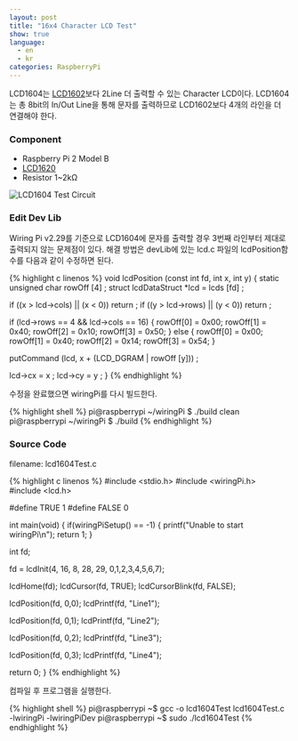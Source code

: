 ```yaml
---
layout: post
title: "16x4 Character LCD Test"
show: true
language:
  - en
  - kr
categories: RaspberryPi
---
```

LCD1604는 [LCD1602]({{site.url}}/raspberrypi/2016/12/29/lcd1602-kr.html)보다 2Line 더 출력할 수 있는 Character LCD이다. LCD1604는 총 8bit의 In/Out Line을 통해 문자를 출력하므로 LCD1602보다 4개의 라인을 더 연결해야 한다.

### Component

* Raspberry Pi 2 Model B
* [LCD1620](http://www.waveshare.com/lcd1604-blue.htm)
* Resistor 1~2kΩ

![LCD1604 Test Circuit]({{site.url}}/images/rpi_lcd1604_test.png)

### Edit Dev Lib

Wiring Pi v2.29를 기준으로 LCD1604에 문자를 출력할 경우 3번째 라인부터 제대로 출력되지 않는 문제점이 있다. 해결 방법은 devLib에 있는 lcd.c 파일의 lcdPosition함수를 다음과 같이 수정하면 된다.

{% highlight c linenos %}
void lcdPosition (const int fd, int x, int y)
{
  static unsigned char rowOff [4] ;
  struct lcdDataStruct *lcd = lcds [fd] ;

  if ((x > lcd->cols) || (x < 0))
    return ;
  if ((y > lcd->rows) || (y < 0))
    return ;

  if (lcd->rows == 4 && lcd->cols == 16)
  {
    rowOff[0] = 0x00; rowOff[1] = 0x40; rowOff[2] = 0x10; rowOff[3] = 0x50;
  }
  else
  {
    rowOff[0] = 0x00; rowOff[1] = 0x40; rowOff[2] = 0x14; rowOff[3] = 0x54;
  }

   putCommand (lcd, x + (LCD_DGRAM | rowOff [y])) ;

  lcd->cx = x ;
  lcd->cy = y ;
}
{% endhighlight %}

수정을 완료했으면 wiringPi를 다시 빌드한다.

{% highlight shell %}
pi@raspberrypi ~/wiringPi $ ./build clean
pi@raspberrypi ~/wiringPi $ ./build 
{% endhighlight %}

### Source Code

filename: lcd1604Test.c

{% highlight c linenos %}
#include <stdio.h>
#include <wiringPi.h>
#include <lcd.h>

#define TRUE 1
#define FALSE 0

int main(void)
{
  if(wiringPiSetup() == -1)
  {
    printf("Unable to start wiringPi\n");
    return 1;
  }

  int fd;

  fd = lcdInit(4, 16, 8, 28, 29, 0,1,2,3,4,5,6,7);

  lcdHome(fd);
  lcdCursor(fd, TRUE);
  lcdCursorBlink(fd, FALSE);

  lcdPosition(fd, 0,0);
  lcdPrintf(fd, "Line1");

  lcdPosition(fd, 0,1);
  lcdPrintf(fd, "Line2");

  lcdPosition(fd, 0,2);
  lcdPrintf(fd, "Line3");

  lcdPosition(fd, 0,3);
  lcdPrintf(fd, "Line4");

  return 0;
}
{% endhighlight %}

컴파일 후 프로그램을 실행한다.

{% highlight shell %}
pi@raspberrypi ~$ gcc -o lcd1604Test lcd1604Test.c -lwiringPi -lwiringPiDev
pi@raspberrypi ~$ sudo ./lcd1604Test
{% endhighlight %}
